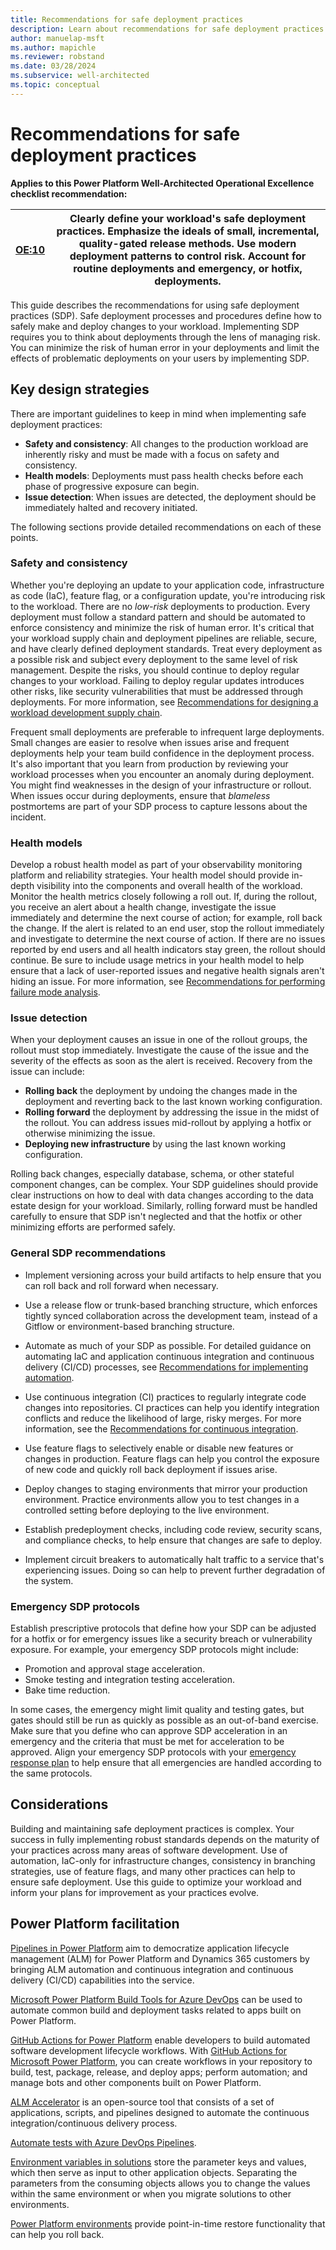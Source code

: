 ```yaml
---
title: Recommendations for safe deployment practices
description: Learn about recommendations for safe deployment practices (SDP). Define how to safely make any change to your workload through deployments.
author: manuelap-msft
ms.author: mapichle
ms.reviewer: robstand
ms.date: 03/28/2024
ms.subservice: well-architected
ms.topic: conceptual
---
```


# Recommendations for safe deployment practices

**Applies to this Power Platform Well-Architected Operational Excellence checklist recommendation:**

|[OE:10](checklist.md)| **Clearly define your workload's safe deployment practices. Emphasize the ideals of small, incremental, quality-gated release methods. Use modern deployment patterns to control risk. Account for routine deployments and emergency, or hotfix, deployments.** |
|---|---|

This guide describes the recommendations for using safe deployment practices (SDP). Safe deployment processes and procedures define how to safely make and deploy changes to your workload. Implementing SDP requires you to think about deployments through the lens of managing risk. You can minimize the risk of human error in your deployments and limit the effects of problematic deployments on your users by implementing SDP.

## Key design strategies

There are important guidelines to keep in mind when implementing safe deployment practices:

- **Safety and consistency**: All changes to the production workload are inherently risky and must be made with a focus on safety and consistency.
- **Health models**: Deployments must pass health checks before each phase of progressive exposure can begin.
- **Issue detection**: When issues are detected, the deployment should be immediately halted and recovery initiated.

The following sections provide detailed recommendations on each of these points.

### Safety and consistency

Whether you're deploying an update to your application code, infrastructure as code (IaC), feature flag, or a configuration update, you're introducing risk to the workload. There are no *low-risk* deployments to production. Every deployment must follow a standard pattern and should be automated to enforce consistency and minimize the risk of human error. It's critical that your workload supply chain and deployment pipelines are reliable, secure, and have clearly defined deployment standards. Treat every deployment as a possible risk and subject every deployment to the same level of risk management. Despite the risks, you should continue to deploy regular changes to your workload. Failing to deploy regular updates introduces other risks, like security vulnerabilities that must be addressed through deployments. For more information, see [Recommendations for designing a workload development supply chain](workload-supply-chain.md).

Frequent small deployments are preferable to infrequent large deployments. Small changes are easier to resolve when issues arise and frequent deployments help your team build confidence in the deployment process. It's also important that you learn from production by reviewing your workload processes when you encounter an anomaly during deployment. You might find weaknesses in the design of your infrastructure or rollout. When issues occur during deployments, ensure that *blameless* postmortems are part of your SDP process to capture lessons about the incident.

### Health models

Develop a robust health model as part of your observability monitoring platform and reliability strategies. Your health model should provide in-depth visibility into the components and overall health of the workload. Monitor the health metrics closely following a roll out. If, during the rollout, you receive an alert about a health change, investigate the issue immediately and determine the next course of action; for example, roll back the change. If the alert is related to an end user, stop the rollout immediately and investigate to determine the next course of action. If there are no issues reported by end users and all health indicators stay green, the rollout should continue. Be sure to include usage metrics in your health model to help ensure that a lack of user-reported issues and negative health signals aren't hiding an issue. For more information, see [Recommendations for performing failure mode analysis](../reliability/failure-mode-analysis.md).

### Issue detection

When your deployment causes an issue in one of the rollout groups, the rollout must stop immediately. Investigate the cause of the issue and the severity of the effects as soon as the alert is received. Recovery from the issue can include:

- **Rolling back** the deployment by undoing the changes made in the deployment and reverting back to the last known working configuration.
- **Rolling forward** the deployment by addressing the issue in the midst of the rollout. You can address issues mid-rollout by applying a hotfix or otherwise minimizing the issue.
- **Deploying new infrastructure** by using the last known working configuration.

Rolling back changes, especially database, schema, or other stateful component changes, can be complex. Your SDP guidelines should provide clear instructions on how to deal with data changes according to the data estate design for your workload. Similarly, rolling forward must be handled carefully to ensure that SDP isn't neglected and that the hotfix or other minimizing efforts are performed safely.

### General SDP recommendations

- Implement versioning across your build artifacts to help ensure that you can roll back and roll forward when necessary.

- Use a release flow or trunk-based branching structure, which enforces tightly synced collaboration across the development team, instead of a Gitflow or environment-based branching structure.

- Automate as much of your SDP as possible. For detailed guidance on automating IaC and application continuous integration and continuous delivery (CI/CD) processes, see [Recommendations for implementing automation](automate-tasks.md).

- Use continuous integration (CI) practices to regularly integrate code changes into repositories. CI practices can help you identify integration conflicts and reduce the likelihood of large, risky merges. For more information, see the [Recommendations for continuous integration](release-engineering-continuous-integration.md).

- Use feature flags to selectively enable or disable new features or changes in production. Feature flags can help you control the exposure of new code and quickly roll back deployment if issues arise.

- Deploy changes to staging environments that mirror your production environment. Practice environments allow you to test changes in a controlled setting before deploying to the live environment.

- Establish predeployment checks, including code review, security scans, and compliance checks, to help ensure that changes are safe to deploy.

- Implement circuit breakers to automatically halt traffic to a service that's experiencing issues. Doing so can help to prevent further degradation of the system.

### Emergency SDP protocols

Establish prescriptive protocols that define how your SDP can be adjusted for a hotfix or for emergency issues like a security breach or vulnerability exposure. For example, your emergency SDP protocols might include:

- Promotion and approval stage acceleration.
- Smoke testing and integration testing acceleration.
- Bake time reduction.

In some cases, the emergency might limit quality and testing gates, but gates should still be run as quickly as possible as an out-of-band exercise. Make sure that you define who can approve SDP acceleration in an emergency and the criteria that must be met for acceleration to be approved. Align your emergency SDP protocols with your [emergency response plan](emergency-response.md) to help ensure that all emergencies are handled according to the same protocols.

## Considerations

Building and maintaining safe deployment practices is complex. Your success in fully implementing robust standards depends on the maturity of your practices across many areas of software development. Use of automation, IaC-only for infrastructure changes, consistency in branching strategies, use of feature flags, and many other practices can help to ensure safe deployment. Use this guide to optimize your workload and inform your plans for improvement as your practices evolve.

## Power Platform facilitation

[Pipelines in Power Platform](/power-platform/alm/pipelines) aim to democratize application lifecycle management (ALM) for Power Platform and Dynamics 365 customers by bringing ALM automation and continuous integration and continuous delivery (CI/CD) capabilities into the service.

[Microsoft Power Platform Build Tools for Azure DevOps](/power-platform/alm/devops-build-tools) can be used to automate common build and deployment tasks related to apps built on Power Platform.

[GitHub Actions for Power Platform](/power-platform/alm/devops-github-actions) enable developers to build automated software development lifecycle workflows. With [GitHub Actions for Microsoft Power Platform](https://github.com/marketplace/actions/powerplatform-actions), you can create workflows in your repository to build, test, package, release, and deploy apps; perform automation; and manage bots and other components built on Power Platform.

[ALM Accelerator](/power-platform/guidance/coe/setup-almaccelerator) is an open-source tool that consists of a set of applications, scripts, and pipelines designed to automate the continuous integration/continuous delivery process.

[Automate tests with Azure DevOps Pipelines](/power-apps/maker/canvas-apps/test-studio-classic-pipeline-editor).

[Environment variables in solutions](/power-apps/maker/data-platform/environmentvariables) store the parameter keys and values, which then serve as input to other application objects. Separating the parameters from the consuming objects allows you to change the values within the same environment or when you migrate solutions to other environments.

[Power Platform environments](/power-platform/admin/backup-restore-environments) provide point-in-time restore functionality that can help you roll back.
